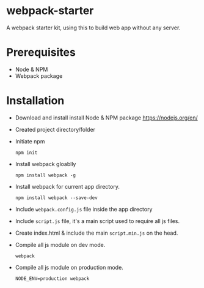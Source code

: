 # webpack-starter
A webpack starter kit, using this to build web app without any server.

# Prerequisites
  * Node & NPM
  * Webpack package
  
# Installation

* Download and install install Node & NPM package https://nodejs.org/en/

* Created project directory/folder
* Initiate npm

   `npm init`

* Install webpack gloablly 

  `npm install webpack -g `
  
* Install webpack for current app directory.

  `npm install webpack --save-dev`
  
* Include `webpack.config.js` file inside the app directory
* Include `script.js` file, it's a main script used to require all js files.
* Create index.html & include the main `script.min.js` on the head.
* Compile all js module on dev mode. 

  `webpack`

* Compile all js module on production mode. 

  `NODE_ENV=production webpack`
